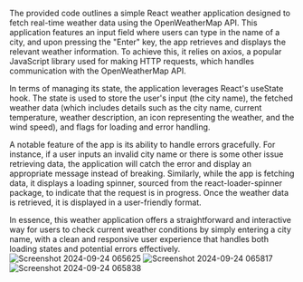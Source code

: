 The provided code outlines a simple React weather application designed to fetch real-time weather data using the OpenWeatherMap API. This application features an input field where users can type in the name of a city, and upon pressing the "Enter" key, the app retrieves and displays the relevant weather information. To achieve this, it relies on axios, a popular JavaScript library used for making HTTP requests, which handles communication with the OpenWeatherMap API.

In terms of managing its state, the application leverages React's useState hook. The state is used to store the user's input (the city name), the fetched weather data (which includes details such as the city name, current temperature, weather description, an icon representing the weather, and the wind speed), and flags for loading and error handling.

A notable feature of the app is its ability to handle errors gracefully. For instance, if a user inputs an invalid city name or there is some other issue retrieving data, the application will catch the error and display an appropriate message instead of breaking. Similarly, while the app is fetching data, it displays a loading spinner, sourced from the react-loader-spinner package, to indicate that the request is in progress. Once the weather data is retrieved, it is displayed in a user-friendly format.

In essence, this weather application offers a straightforward and interactive way for users to check current weather conditions by simply entering a city name, with a clean and responsive user experience that handles both loading states and potential errors effectively.
![Screenshot 2024-09-24 065625](https://github.com/user-attachments/assets/a324711a-4858-4b89-b525-cd3f4c2bc7b2)
![Screenshot 2024-09-24 065817](https://github.com/user-attachments/assets/f16dc772-4b3f-44b8-aaa8-85ef09de011e)
![Screenshot 2024-09-24 065838](https://github.com/user-attachments/assets/719a3e5c-8844-476d-93b3-3a956e655541)
